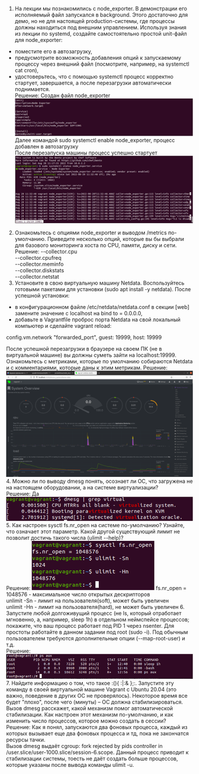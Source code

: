 1. На лекции мы познакомились с node_exporter. В демонстрации его исполняемый файл запускался в background. Этого достаточно для демо, но не для настоящей production-системы, где процессы должны находиться под внешним управлением. Используя знания из лекции по systemd, создайте самостоятельно простой unit-файл для node_exporter:  
* поместите его в автозагрузку,  
* предусмотрите возможность добавления опций к запускаемому процессу через внешний файл (посмотрите, например, на systemctl cat cron),  
* удостоверьтесь, что с помощью systemctl процесс корректно стартует, завершается, а после перезагрузки автоматически поднимается.  
Решение: Создан файл node_exporter
![img.png](img.png)
Далее командой sudo systemctl enable node_exporter, процесс добавлен в автозагрузку  
После перезапуска машины процесс успешно стартует  
![img_1.png](img_1.png)
2. Ознакомьтесь с опциями node_exporter и выводом /metrics по-умолчанию. Приведите несколько опций, которые вы бы выбрали для базового мониторинга хоста по CPU, памяти, диску и сети.  
Решение:
--collector.cpu  
--collector.cpufreq  
--collector.meminfo  
--collector.diskstats  
--collector.netstat  
3. Установите в свою виртуальную машину Netdata. Воспользуйтесь готовыми пакетами для установки (sudo apt install -y netdata). После успешной установки:  
* в конфигурационном файле /etc/netdata/netdata.conf в секции [web] замените значение с localhost на bind to = 0.0.0.0,  
* добавьте в Vagrantfile проброс порта Netdata на свой локальный компьютер и сделайте vagrant reload:

config.vm.network "forwarded_port", guest: 19999, host: 19999

После успешной перезагрузки в браузере на своем ПК (не в виртуальной машине) вы должны суметь зайти на localhost:19999. Ознакомьтесь с метриками, которые по умолчанию собираются Netdata и с комментариями, которые даны к этим метрикам.
Решение:  
![img_2.png](img_2.png)
4. Можно ли по выводу dmesg понять, осознает ли ОС, что загружена не на настоящем оборудовании, а на системе виртуализации?  
Решение: Да  
![img_3.png](img_3.png)
5.  Как настроен sysctl fs.nr_open на системе по-умолчанию? Узнайте, что означает этот параметр. Какой другой существующий лимит не позволит достичь такого числа (ulimit --help)?  
Решение: ![img_4.png](img_4.png)
fs.nr_open = 1048576 - максимальное число открытых дескрипторов  
unlimit -Sn - лимит на пользователя(soft), может быть увеличен  
unlimit -Hn - лимит на пользователя(hard), не может быть увеличен
6. Запустите любой долгоживущий процесс (не ls, который отработает мгновенно, а, например, sleep 1h) в отдельном неймспейсе процессов; покажите, что ваш процесс работает под PID 1 через nsenter. Для простоты работайте в данном задании под root (sudo -i). Под обычным пользователем требуются дополнительные опции (--map-root-user) и т.д.  
Решение: ![img_5.png](img_5.png)  
7. Найдите информацию о том, что такое :(){ :|:& };:. Запустите эту команду в своей виртуальной машине Vagrant с Ubuntu 20.04 (это важно, поведение в других ОС не проверялось). Некоторое время все будет "плохо", после чего (минуты) – ОС должна стабилизироваться. Вызов dmesg расскажет, какой механизм помог автоматической стабилизации. Как настроен этот механизм по-умолчанию, и как изменить число процессов, которое можно создать в сессии?  
Решение: Как я понял, запускаются два фоновых процесса, каждый из которых вызывает еще два фоновых процесса и тд, пока не закончатся ресурсы тачки.  
Вызов dmesg выдаёт cgroup: fork rejected by pids controller in /user.slice/user-1000.slice/session-6.scope. Данный процесс приводит к стабилизации системы, тоесть не даёт создать больше процессов, которые указаны после вывода команды ulimit -u.




